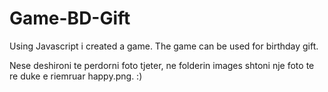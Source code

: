 # Game-BD-Gift
Using Javascript i created a game. The game can be used for birthday gift.

Nese deshironi te perdorni foto tjeter, ne folderin images shtoni nje foto te re duke e riemruar happy.png.
:)
